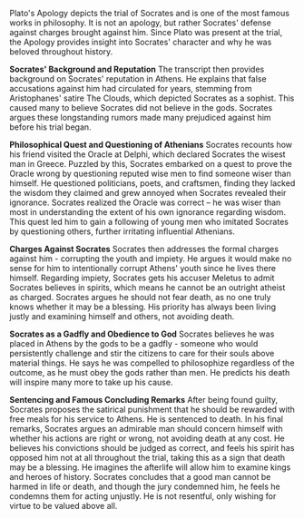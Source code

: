 
Plato's Apology depicts the trial of Socrates and is one of the most famous works in philosophy. It is not an apology, but rather Socrates' defense against charges brought against him. Since Plato was present at the trial, the Apology provides insight into Socrates' character and why he was beloved throughout history. 

**Socrates' Background and Reputation** 
The transcript then provides background on Socrates' reputation in Athens. He explains that false accusations against him had circulated for years, stemming from Aristophanes' satire The Clouds, which depicted Socrates as a sophist. This caused many to believe Socrates did not believe in the gods. Socrates argues these longstanding rumors made many prejudiced against him before his trial began. 

**Philosophical Quest and Questioning of Athenians**
Socrates recounts how his friend visited the Oracle at Delphi, which declared Socrates the wisest man in Greece. Puzzled by this, Socrates embarked on a quest to prove the Oracle wrong by questioning reputed wise men to find someone wiser than himself. He questioned politicians, poets, and craftsmen, finding they lacked the wisdom they claimed and grew annoyed when Socrates revealed their ignorance. Socrates realized the Oracle was correct – he was wiser than most in understanding the extent of his own ignorance regarding wisdom. This quest led him to gain a following of young men who imitated Socrates by questioning others, further irritating influential Athenians.

**Charges Against Socrates**
Socrates then addresses the formal charges against him - corrupting the youth and impiety. He argues it would make no sense for him to intentionally corrupt Athens' youth since he lives there himself. Regarding impiety, Socrates gets his accuser Meletus to admit Socrates believes in spirits, which means he cannot be an outright atheist as charged. Socrates argues he should not fear death, as no one truly knows whether it may be a blessing. His priority has always been living justly and examining himself and others, not avoiding death.

**Socrates as a Gadfly and Obedience to God**
Socrates believes he was placed in Athens by the gods to be a gadfly - someone who would persistently challenge and stir the citizens to care for their souls above material things. He says he was compelled to philosophize regardless of the outcome, as he must obey the gods rather than men. He predicts his death will inspire many more to take up his cause.

**Sentencing and Famous Concluding Remarks**
After being found guilty, Socrates proposes the satirical punishment that he should be rewarded with free meals for his service to Athens. He is sentenced to death. In his final remarks, Socrates argues an admirable man should concern himself with whether his actions are right or wrong, not avoiding death at any cost. He believes his convictions should be judged as correct, and feels his spirit has opposed him not at all throughout the trial, taking this as a sign that death may be a blessing. He imagines the afterlife will allow him to examine kings and heroes of history. Socrates concludes that a good man cannot be harmed in life or death, and though the jury condemned him, he feels he condemns them for acting unjustly. He is not resentful, only wishing for virtue to be valued above all.